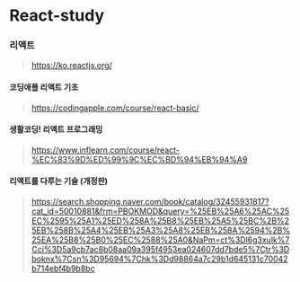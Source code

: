 # React-study

### 리액트
> https://ko.reactjs.org/

#### 코딩애플 리액트 기초
> https://codingapple.com/course/react-basic/

#### 생활코딩! 리액트 프로그래밍
> https://www.inflearn.com/course/react-%EC%83%9D%ED%99%9C%EC%BD%94%EB%94%A9

#### 리액트를 다루는 기술 (개정판)
> https://search.shopping.naver.com/book/catalog/32455931817?cat_id=50010881&frm=PBOKMOD&query=%25EB%25A6%25AC%25EC%2595%25A1%25ED%258A%25B8%25EB%25A5%25BC%2B%25EB%258B%25A4%25EB%25A3%25A8%25EB%258A%2594%2B%25EA%25B8%25B0%25EC%2588%25A0&NaPm=ct%3Dl6g3xulk%7Cci%3D5a9cb7ac8b08aa09a395f4953ea024607dd7bde5%7Ctr%3Dboknx%7Csn%3D95694%7Chk%3Dd98864a7c29b1d645131c70042b714ebf4b9b8bc
